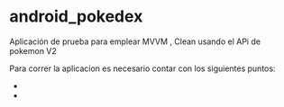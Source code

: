 # android_pokedex
Aplicación de prueba para emplear MVVM , Clean usando el APi de pokemon V2


Para correr la aplicacion es necesario contar con los siguientes puntos:

* [IDE Android studio]: https://developer.android.com/studio?hl=es-419&gclid=CjwKCAiA9qKbBhAzEiwAS4yeDT_1eYVqb79SGkB3oBftQJ6e4NvRfcip5huQ-54NzfAY6pNFiX5KPRoCLCwQAvD_BwE&gclsrc=aw.ds
* [Configurar Emulador para correr la aplicación]: https://developer.android.com/studio/intro/update?hl=es-419#sdk-manager
